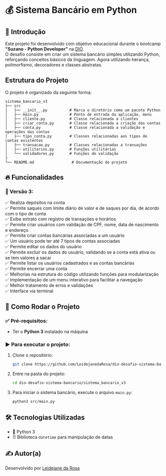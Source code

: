 # 💰 Sistema Bancário em Python

## 📌 Introdução  

Este projeto foi desenvolvido com objetivo educacional durante o bootcamp **"Suzano - Python Developer"** na [DIO](https://www.dio.me/).  
O desafio consiste em criar um sistema bancário simples utilizando Python, reforçando conceitos básicos da linguagem. Agora utilizando herança, polimorfismo, decoradores e classes abstratas.

## Estrutura do Projeto

O projeto é organizado da seguinte forma:

```
sistema_bancario_v3
├── src
│   ├── __init__.py          # Marca o diretório como um pacote Python
│   ├── main.py              # Ponto de entrada da aplicação, menu
│   ├── cliente.py           # Classe relacionada a clientes
│   ├── criar_conta.py       # Classe relacionada a criação das contas
│   ├── conta.py             # Classe relacionada a validação e operações das contas
│   ├── tipo_conta.py        # Classes relacionadas aos tipos de contas existentes
│   ├── transacao.py         # Classes relacionadas a transações
│   ├── utilitarios.py       # Funções utilitárias
│   └── validadores.py       # Funções de validação
├
└── README.md                 # Documentação do projeto
```

## 🔥 Funcionalidades 

### 📌 Versão 3:

✅ Realiza depósitos na conta</br>
✅ Permite saques com limite diário de valor e de saques por dia, de acordo com o tipo de conta</br>
✅ Exibe extrato com registro de transações e horários</br>
✅ Permite criar usuários com validação de CPF, nome, data de nascimento e endereço </br>
✅ Permite criar contas bancárias associadas a um usuário </br>
✅ Um usuário pode ter até 7 tipos de contas associadas </br>
✅ Permite editar os dados do usuário </br>
✅ Permite excluir os dados do usuário, validando se a conta está ativa ou se tem valores a sacar </br>
✅ Permite listar os usuários cadastrados e as contas bancárias </br>
✅ Permite encerrar uma conta </br>
✅ Melhorias na estrutura do código utilizando funções para modularização</br>
✅ Implementação de um menu interativo para facilitar a navegação   </br>
✅ Melhor tratamento de erros e validações  </br>
✅ Interface via terminal  

## 🚀 Como Rodar o Projeto  

### ✅ Pré-requisitos:
- Ter o **Python 3** instalado na máquina

### ▶️ Para executar o projeto:
1. Clone o repositório:  
   ```bash
   git clone https://github.com/LeidejanedaRosa/dio-desafio-sistema-bancario.git
   ```

2. Entre na pasta do projeto:  
   ```bash
   cd dio-desafio-sistema-bancario/sistema_bancario_v3
   ```

3. Para iniciar o sistema bancário, execute o arquivo `main.py`:
    ```
    python3 src/main.py
    ```
   
## 🛠️ Tecnologias Utilizadas  
- 🐍 Python 3  
- ⏰ Biblioteca `datetime` para manipulação de datas  

## ✍️ Autor(a)  
Desenvolvido por [Leidejane da Rosa](https://github.com/LeidejanedaRosa)

